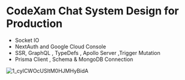 # CodeXam Chat System Design for Production

- Socket IO
- NextAuth and Google Cloud Console
- SSR, GraphQL , TypeDefs , Apollo Server ,Trigger Mutation 
- Prisma Client , Schema & MongoDB Connection

![1_cylCWOcUSltM0HJMHyBidA](https://user-images.githubusercontent.com/97989643/204063120-e015d4ea-3741-4f4f-bed3-4c5aad07cb23.png)
